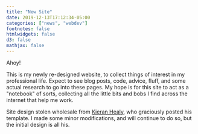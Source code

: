 ```yaml
---
title: "New Site"
date: 2019-12-13T17:12:34-05:00
categories: ["news", "webdev"]
footnotes: false
htmlwidgets: false
d3: false
mathjax: false
---
```


Ahoy!

This is my newly re-designed website, to collect things of interest in my
professional life. Expect to see blog posts, code, advice, fluff, and some
actual research to go into these pages. My hope is for this site to act as a
"notebook" of sorts, collecting all the little bits and bobs I find across
the internet that help me work.

<!--more--> 

Site design stolen wholesale from [Kieran Healy](https://kieranhealy.org),
who graciously posted his template. I made some minor modifications, and will
continue to do so, but the initial design is all his.